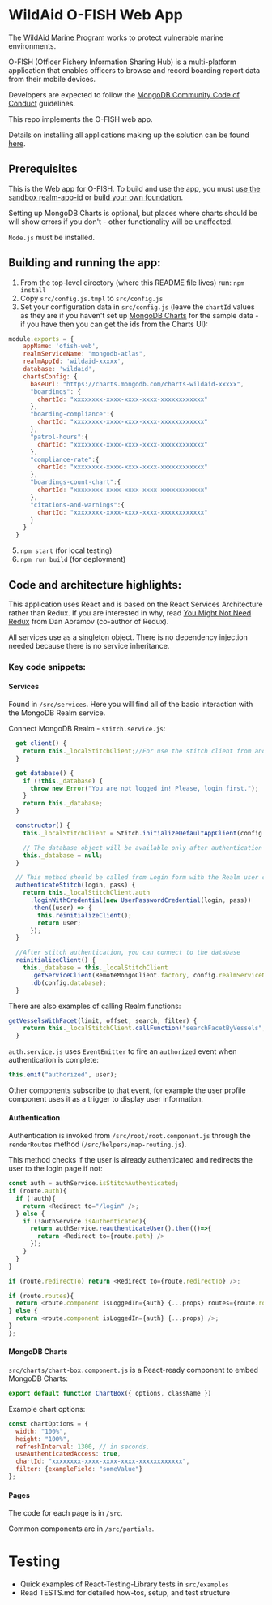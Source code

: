 # WildAid O-FISH Web App

The [WildAid Marine Program](https://marine.wildaid.org/) works to protect vulnerable marine environments.

O-FISH (Officer Fishery Information Sharing Hub) is a multi-platform application that enables officers to browse and record boarding report data from their mobile devices.

Developers are expected to follow the <A HREF="https://www.mongodb.com/community-code-of-conduct">MongoDB Community Code of Conduct</A> guidelines.

This repo implements the O-FISH web app.

Details on installing all applications making up the solution can be found [here](http://wildaid.github.io/).

## Prerequisites

This is the Web app for O-FISH. To build and use the app, you must [use the sandbox realm-app-id](https://bit.ly/ofishsandbox) or [build your own foundation](http://wildaid.github.io/build).

Setting up MongoDB Charts is optional, but places where charts should be will show errors if you don't - other functionality will be unaffected.

`Node.js` must be installed.

## Building and running the app:

1. From the top-level directory (where this README file lives) run:
`npm install`
1. Copy `src/config.js.tmpl` to `src/config.js`
1. Set your configuration data in `src/config.js` (leave the `chartId` values as they are if you haven't set up [MongoDB Charts](https://www.mongodb.com/products/charts) for the sample data - if you have then you can get the ids from the Charts UI):
```js
module.exports = {
    appName: 'ofish-web',
    realmServiceName: "mongodb-atlas",
    realmAppId: 'wildaid-xxxxx',
    database: 'wildaid',
    chartsConfig: {
      baseUrl: "https://charts.mongodb.com/charts-wildaid-xxxxx",
      "boardings": {
        chartId: "xxxxxxxx-xxxx-xxxx-xxxx-xxxxxxxxxxxx"
      },
      "boarding-compliance":{
        chartId: "xxxxxxxx-xxxx-xxxx-xxxx-xxxxxxxxxxxx"
      },
      "patrol-hours":{
        chartId: "xxxxxxxx-xxxx-xxxx-xxxx-xxxxxxxxxxxx"
      },
      "compliance-rate":{
        chartId: "xxxxxxxx-xxxx-xxxx-xxxx-xxxxxxxxxxxx"
      },
      "boardings-count-chart":{
        chartId: "xxxxxxxx-xxxx-xxxx-xxxx-xxxxxxxxxxxx"
      },
      "citations-and-warnings":{
        chartId: "xxxxxxxx-xxxx-xxxx-xxxx-xxxxxxxxxxxx"
      }
    }
  }
```
5. `npm start` (for local testing)
1. `npm run build` (for deployment)


## Code and architecture highlights:

This application uses React and is based on the React Services Architecture rather than Redux. If you are interested in why, read [You Might Not Need Redux](https://medium.com/@dan_abramov/you-might-not-need-redux-be46360cf367) from Dan Abramov (co-author of Redux).

All services use as a singleton object. There is no dependency injection needed because there is no service inheritance.

### Key code snippets:

#### Services

Found in `/src/services`. Here you will find all of the basic interaction with the MongoDB Realm service.

Connect MongoDB Realm - `stitch.service.js`:

```js
  get client() {
    return this._localStitchClient;//For use the stitch client from another services
  }

  get database() {
    if (!this._database) {
      throw new Error("You are not logged in! Please, login first.");
    }
    return this._database;
  }

  constructor() {
    this._localStitchClient = Stitch.initializeDefaultAppClient(config.realmAppId);

    // The database object will be available only after authentication
    this._database = null;
  }

  // This method should be called from Login form with the Realm user credentials:
  authenticateStitch(login, pass) {
    return this._localStitchClient.auth
      .loginWithCredential(new UserPasswordCredential(login, pass))
      .then((user) => {
        this.reinitializeClient();
        return user;
      });
  }

  //After stitch authentication, you can connect to the database
  reinitializeClient() {
    this._database = this._localStitchClient
      .getServiceClient(RemoteMongoClient.factory, config.realmServiceName)
      .db(config.database);
  }
```

There are also examples of calling Realm functions:

```js
getVesselsWithFacet(limit, offset, search, filter) {
    return this._localStitchClient.callFunction("searchFacetByVessels", [limit, offset, search, filter]);
  }
```

`auth.service.js` uses `EventEmitter` to fire an `authorized` event when authentication is complete:

```js
this.emit("authorized", user);
```

Other components subscribe to that event, for example the user profile component uses it as a trigger to display user information.


#### Authentication

Authentication is invoked from `/src/root/root.component.js` through the `renderRoutes` method (`/src/helpers/map-routing.js`).

This method checks if the user is already authenticated and redirects the user to the login page if not:

```js
const auth = authService.isStitchAuthenticated;
if (route.auth){
  if (!auth){
    return <Redirect to="/login" />;
  } else {
    if (!authService.isAuthenticated){
      return authService.reauthenticateUser().then(()=>{
        return <Redirect to={route.path} />
      });
    }
  }
}

if (route.redirectTo) return <Redirect to={route.redirectTo} />;

if (route.routes){
  return <route.component isLoggedIn={auth} {...props} routes={route.routes}/>;
} else {
  return <route.component isLoggedIn={auth} {...props} />;
}
};
```

#### MongoDB Charts

`src/charts/chart-box.component.js` is a React-ready component to embed MongoDB Charts:

```js
export default function ChartBox({ options, className })
```

Example chart options:

```js
const chartOptions = {
  width: "100%",
  height: "100%",
  refreshInterval: 1300, // in seconds.
  useAuthenticatedAccess: true,
  chartId: "xxxxxxxx-xxxx-xxxx-xxxx-xxxxxxxxxxxx",
  filter: {exampleField: "someValue"}
};
```

#### Pages

The code for each page is in `/src`.

Common components are in `/src/partials`.

# Testing

- Quick examples of React-Testing-Library tests in `src/examples`
- Read TESTS.md for detailed how-tos, setup, and test structure
